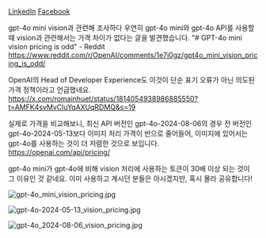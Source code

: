 [LinkedIn](https://www.linkedin.com/posts/byeongheon-lee-2b83aa222_gpt-4o-mini-vision%EA%B3%BC-%EA%B4%80%EB%A0%A8%ED%95%B4-%EC%A1%B0%EC%82%AC%ED%95%98%EB%8B%A4-%EC%9A%B0%EC%97%B0%ED%9E%88-gpt-4o-mini%EC%99%80-activity-7236724799203336192-YV50?utm_source=share&utm_medium=member_desktop)
[Facebook](https://www.facebook.com/share/p/KubwBGrXCe91kghU/)

gpt-4o mini vision과 관련해 조사하다 우연히 gpt-4o mini와 gpt-4o API를 사용할 때 vision과 관련해서는 가격 차이가 없다는 글을 발견했습니다.
"# GPT-4o mini vision pricing is odd" - Reddit 
https://www.reddit.com/r/OpenAI/comments/1e7i0gz/gpt4o_mini_vision_pricing_is_odd/

OpenAI의 Head of Developer Experience도 이것이 단순 표기 오류가 아닌 의도된 가격 정책이라고 언급했네요.
https://x.com/romainhuet/status/1814054938986885550?t=AMFK4svMvCluYqAXUqRDMQ&s=19

실제로 가격을 비교해보니, 최신 API 버전인 gpt-4o-2024-08-06의 경우 전 버전인 gpt-4o-2024-05-13보다 이미지 처리 가격이 반으로 줄어들어, 이미지에 있어서는 gpt-4o를 사용하는 것이 더 저렴한 것으로 보입니다.  
https://openai.com/api/pricing/

gpt-4o mini가 gpt-4o에 비해 vision 처리에 사용하는 토큰이 30배 이상 되는 것이 그 이유인 것 같네요. 이미 사용하고 계시던 분들은 아시겠지만, 혹시 몰라 공유합니다!

![gpt-4o_mini_vision_pricing.jpg](<gpt-4o_mini_vision_pricing.jpg>)

![gpt-4o-2024-05-13_vision_pricing.jpg](<gpt-4o-2024-05-13_vision_pricing.jpg>)

![gpt-4o_2024-08-06_vision_pricing.jpg](<gpt-4o_2024-08-06_vision_pricing.jpg>)